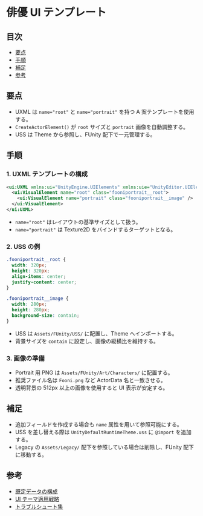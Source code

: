 # 俳優 UI テンプレート

## 目次
- [要点](#要点)
- [手順](#手順)
- [補足](#補足)
- [参考](#参考)

## 要点
- UXML は `name="root"` と `name="portrait"` を持つ A 案テンプレートを使用する。
- `CreateActorElement()` が `root` サイズと `portrait` 画像を自動調整する。
- USS は Theme から参照し、FUnity 配下で一元管理する。

## 手順
### 1. UXML テンプレートの構成
```xml
<ui:UXML xmlns:ui="UnityEngine.UIElements" xmlns:uie="UnityEditor.UIElements">
  <ui:VisualElement name="root" class="fooniportrait__root">
    <ui:VisualElement name="portrait" class="fooniportrait__image" />
  </ui:VisualElement>
</ui:UXML>
```
- `name="root"` はレイアウトの基準サイズとして扱う。
- `name="portrait"` は Texture2D をバインドするターゲットとなる。

### 2. USS の例
```css
.fooniportrait__root {
  width: 320px;
  height: 320px;
  align-items: center;
  justify-content: center;
}

.fooniportrait__image {
  width: 280px;
  height: 280px;
  background-size: contain;
}
```
- USS は `Assets/FUnity/USS/` に配置し、Theme へインポートする。
- 背景サイズを `contain` に設定し、画像の縦横比を維持する。

### 3. 画像の準備
- Portrait 用 PNG は `Assets/FUnity/Art/Characters/` に配置する。
- 推奨ファイル名は `Fooni.png` など ActorData 名と一致させる。
- 透明背景の 512px 以上の画像を使用すると UI 表示が安定する。

## 補足
- 追加フィールドを作成する場合も `name` 属性を用いて参照可能にする。
- USS を差し替える際は `UnityDefaultRuntimeTheme.uss` に `@import` を追加する。
- Legacy の `Assets/Legacy/` 配下を参照している場合は削除し、FUnity 配下に移動する。

## 参考
- [既定データの構成](data-defaults.md)
- [UI テーマ適用戦略](ui-theme.md)
- [トラブルシュート集](troubleshooting.md)
